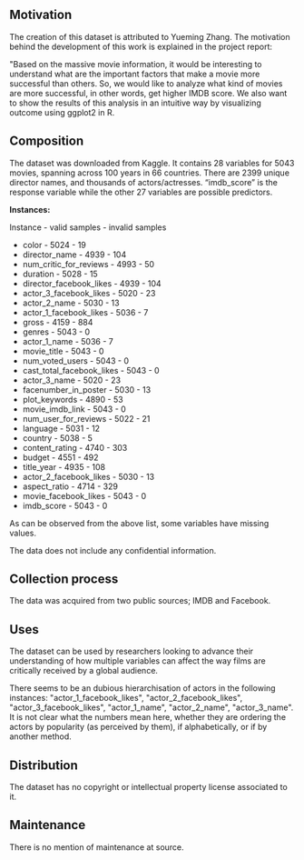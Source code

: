 ## Motivation

The creation of this dataset is attributed to Yueming Zhang. The motivation behind the development of this work is explained in the project report:

"Based on the massive movie information, it would be interesting to understand what are the important factors that make a movie more successful than others. So, we would like to analyze what kind of movies are more successful, in other words, get higher IMDB score. We also want to show the results of this analysis in an intuitive way by visualizing outcome using ggplot2 in R.

 
## Composition

The dataset was downloaded from Kaggle. It contains 28 variables for 5043 movies, spanning across 100 years in 66 countries. There are 2399 unique director names, and thousands of actors/actresses. “imdb_score” is the response variable while the other 27 variables are possible predictors.

**Instances:**

Instance - valid samples - invalid samples

- color - 5024 - 19
- director_name - 4939 - 104
- num_critic_for_reviews - 4993 - 50
- duration - 5028 - 15
- director_facebook_likes - 4939 - 104
- actor_3_facebook_likes - 5020 - 23
- actor_2_name - 5030 - 13
- actor_1_facebook_likes - 5036 - 7
- gross - 4159 - 884
- genres - 5043 - 0
- actor_1_name - 5036 - 7
- movie_title - 5043 - 0
- num_voted_users - 5043 - 0
- cast_total_facebook_likes - 5043 - 0
- actor_3_name - 5020 - 23
- facenumber_in_poster - 5030 - 13
- plot_keywords - 4890 - 53
- movie_imdb_link - 5043 - 0
- num_user_for_reviews - 5022 - 21
- language - 5031 - 12
- country - 5038 - 5
- content_rating - 4740 - 303
- budget - 4551 - 492
- title_year - 4935 - 108
- actor_2_facebook_likes - 5030 - 13
- aspect_ratio - 4714 - 329
- movie_facebook_likes - 5043 - 0
- imdb_score - 5043 - 0

As can be observed from the above list, some variables have missing values.

The data does not include any confidential information.

## Collection process

The data was acquired from two public sources; IMDB and Facebook.

## Uses

The dataset can be used by researchers looking to advance their understanding of how multiple variables can affect the way films are critically received by a global audience.

There seems to be an dubious hierarchisation of actors in the following instances: "actor_1_facebook_likes", "actor_2_facebook_likes", "actor_3_facebook_likes", "actor_1_name", "actor_2_name", "actor_3_name". It is not clear what the numbers mean here, whether they are ordering the actors by popularity (as perceived by them), if alphabetically, or if by another method. 

## Distribution

The dataset has no copyright or intellectual property license associated to it.

## Maintenance

There is no mention of maintenance at source.
